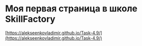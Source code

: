 # Моя первая страница в школе SkillFactory

[https://alekseenkovladimir.github.io/Task-4.9/](https://alekseenkovladimir.github.io/Task-4.9/)